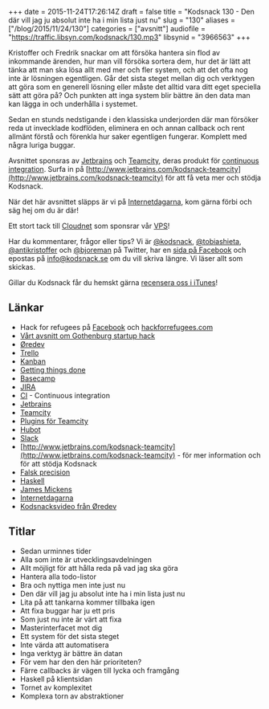 +++
date = 2015-11-24T17:26:14Z
draft = false
title = "Kodsnack 130 - Den där vill jag ju absolut inte ha i min lista just nu"
slug = "130"
aliases = ["/blog/2015/11/24/130"]
categories = ["avsnitt"]
audiofile = "https://traffic.libsyn.com/kodsnack/130.mp3"
libsynid = "3966563"
+++

Kristoffer och Fredrik snackar om att försöka hantera sin flod av inkommande ärenden, hur man vill försöka sortera dem, hur det är lätt att tänka att man ska lösa allt med mer och fler system, och att det ofta nog inte är lösningen egentligen. Går det sista steget mellan dig och verktygen att göra som en generell lösning eller måste det alltid vara ditt eget speciella sätt att göra på? Och punkten att inga system blir bättre än den data man kan lägga in och underhålla i systemet.

Sedan en stunds nedstigande i den klassiska underjorden där man försöker reda ut invecklade kodflöden, eliminera en och annan callback och rent allmänt förstå och förenkla hur saker egentligen fungerar. Komplett med några luriga buggar.

Avsnittet sponsras av [Jetbrains](https://www.jetbrains.com/) och [Teamcity](http://www.jetbrains.com/kodsnack-teamcity), deras produkt för [continuous integration](http://en.wikipedia.org/wiki/Continuous_integration). Surfa in på [http://www.jetbrains.com/kodsnack-teamcity](http://www.jetbrains.com/kodsnack-teamcity) för att få veta mer och stödja Kodsnack.

När det här avsnittet släpps är vi på [Internetdagarna](https://internetdagarna.se/), kom gärna förbi och säg hej om du är där!

Ett stort tack till [Cloudnet](http://www.cloudnet.se) som sponsrar vår [VPS](http://en.wikipedia.org/wiki/Virtual_private_server)!

Har du kommentarer, frågor eller tips? Vi är [@kodsnack](https://www.twitter.com/kodsnack), [@tobiashieta](https://www.twitter.com/tobiashieta), [@antikristoffer](https://www.twitter.com/antikristoffer) och [@bjoreman](https://www.twitter.com/bjoreman) på Twitter, har en [sida på Facebook](https://www.facebook.com/kodsnack) och epostas på [info@kodsnack.se](mailto:info@kodsnack.se) om du vill skriva längre. Vi läser allt som skickas.

Gillar du Kodsnack får du hemskt gärna [recensera oss i iTunes](http://itunes.apple.com/se/podcast/kodsnack/id561631498?l=en)!

## Länkar ##
* Hack for refugees på [Facebook](https://www.facebook.com/events/165309683822188/) och [hackforrefugees.com](http://hackforrefugees.com/register/)
* [Vårt avsnitt om Gothenburg startup hack](https://kodsnack.se/104/)
* [Øredev](http://oredev.org/)
* [Trello](https://en.wikipedia.org/wiki/Trello)
* [Kanban](https://en.wikipedia.org/wiki/Kanban_%28development%29)
* [Getting things done](https://en.wikipedia.org/wiki/Getting_Things_Done)
* [Basecamp](https://en.wikipedia.org/wiki/Basecamp_%28company%29)
* [JIRA](https://en.wikipedia.org/wiki/JIRA)
* [CI](https://en.wikipedia.org/wiki/Continuous_integration) - Continuous integration
* [Jetbrains](https://www.jetbrains.com/)
* [Teamcity](http://www.jetbrains.com/kodsnack-teamcity)
* [Plugins för Teamcity](https://confluence.jetbrains.com/display/TW/TeamCity+Plugins)
* [Hubot](https://hubot.github.com/)
* [Slack](https://en.wikipedia.org/wiki/Slack_%28software%29)
* [http://www.jetbrains.com/kodsnack-teamcity](http://www.jetbrains.com/kodsnack-teamcity) - för mer information och för att stödja Kodsnack
* [Falsk precision](https://en.wikipedia.org/wiki/False_precision)
* [Haskell](https://en.wikipedia.org/wiki/Haskell_%28programming_language%29)
* [James Mickens](https://vimeo.com/111122950)
* [Internetdagarna](https://internetdagarna.se/)
* [Kodsnacksvideo från Øredev](https://kodsnack.se/video/)

## Titlar ##
* Sedan urminnes tider
* Alla som inte är utvecklingsavdelningen
* Allt möjligt för att hålla reda på vad jag ska göra
* Hantera alla todo-listor
* Bra och nyttiga men inte just nu
* Den där vill jag ju absolut inte ha i min lista just nu
* Lita på att tankarna kommer tillbaka igen
* Att fixa buggar har ju ett pris
* Som just nu inte är värt att fixa
* Masterinterfacet mot dig
* Ett system för det sista steget
* Inte värda att automatisera
* Inga verktyg är bättre än datan
* För vem har den den här prioriteten?
* Färre callbacks är vägen till lycka och framgång
* Haskell på klientsidan
* Tornet av komplexitet
* Komplexa torn av abstraktioner